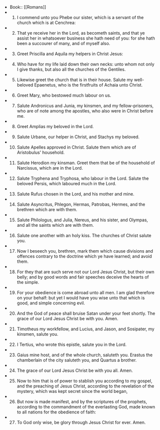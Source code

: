 - Book:: [[Romans]]
- 1. I commend unto you Phebe our sister, which is a servant of the church which is at Cenchrea:
- 2. That ye receive her in the Lord, as becometh saints, and that ye assist her in whatsoever business she hath need of you: for she hath been a succourer of many, and of myself also.
- 3. Greet Priscilla and Aquila my helpers in Christ Jesus:
- 4. Who have for my life laid down their own necks: unto whom not only I give thanks, but also all the churches of the Gentiles.
- 5. Likewise greet the church that is in their house. Salute my well-beloved Epaenetus, who is the firstfruits of Achaia unto Christ.
- 6. Greet Mary, who bestowed much labour on us.
- 7. Salute Andronicus and Junia, my kinsmen, and my fellow-prisoners, who are of note among the apostles, who also were in Christ before me.
- 8. Greet Amplias my beloved in the Lord.
- 9. Salute Urbane, our helper in Christ, and Stachys my beloved.
- 10. Salute Apelles approved in Christ. Salute them which are of Aristobulus' household.
- 11. Salute Herodion my kinsman. Greet them that be of the household of Narcissus, which are in the Lord.
- 12. Salute Tryphena and Tryphosa, who labour in the Lord. Salute the beloved Persis, which laboured much in the Lord.
- 13. Salute Rufus chosen in the Lord, and his mother and mine.
- 14. Salute Asyncritus, Phlegon, Hermas, Patrobas, Hermes, and the brethren which are with them.
- 15. Salute Philologus, and Julia, Nereus, and his sister, and Olympas, and all the saints which are with them.
- 16. Salute one another with an holy kiss. The churches of Christ salute you.
- 17. Now I beseech you, brethren, mark them which cause divisions and offences contrary to the doctrine which ye have learned; and avoid them.
- 18. For they that are such serve not our Lord Jesus Christ, but their own belly; and by good words and fair speeches deceive the hearts of the simple.
- 19. For your obedience is come abroad unto all men. I am glad therefore on your behalf: but yet I would have you wise unto that which is good, and simple concerning evil.
- 20. And the God of peace shall bruise Satan under your feet shortly. The grace of our Lord Jesus Christ be with you. Amen.
- 21. Timotheus my workfellow, and Lucius, and Jason, and Sosipater, my kinsmen, salute you.
- 22. I Tertius, who wrote this epistle, salute you in the Lord.
- 23. Gaius mine host, and of the whole church, saluteth you. Erastus the chamberlain of the city saluteth you, and Quartus a brother.
- 24. The grace of our Lord Jesus Christ be with you all. Amen.
- 25. Now to him that is of power to stablish you according to my gospel, and the preaching of Jesus Christ, according to the revelation of the mystery, which was kept secret since the world began,
- 26. But now is made manifest, and by the scriptures of the prophets, according to the commandment of the everlasting God, made known to all nations for the obedience of faith:
- 27. To God only wise, be glory through Jesus Christ for ever. Amen.
